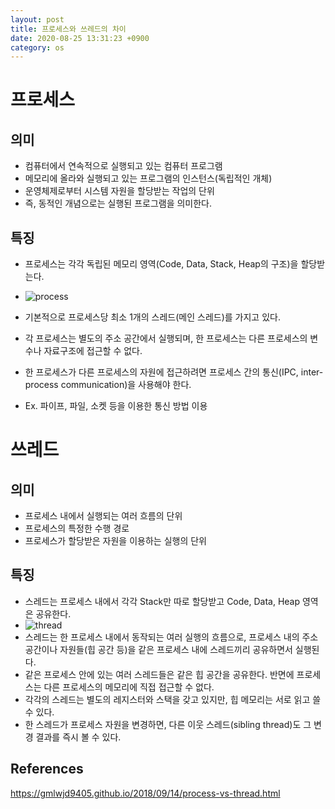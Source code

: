 ```yaml
---
layout: post
title: 프로세스와 쓰레드의 차이
date: 2020-08-25 13:31:23 +0900
category: os
---
```


# 프로세스

## 의미
- 컴퓨터에서 연속적으로 실행되고 있는 컴퓨터 프로그램
- 메모리에 올라와 실행되고 있는 프로그램의 인스턴스(독립적인 개체)
- 운영체제로부터 시스템 자원을 할당받는 작업의 단위
- 즉, 동적인 개념으로는 실행된 프로그램을 의미한다.

## 특징
- 프로세스는 각각 독립된 메모리 영역(Code, Data, Stack, Heap의 구조)을 할당받는다.
- ![process](https://gmlwjd9405.github.io/images/os-process-and-thread/process.png)

- 기본적으로 프로세스당 최소 1개의 스레드(메인 스레드)를 가지고 있다.

- 각 프로세스는 별도의 주소 공간에서 실행되며, 한 프로세스는 다른 프로세스의 변수나 자료구조에 접근할 수 없다.
- 한 프로세스가 다른 프로세스의 자원에 접근하려면 프로세스 간의 통신(IPC, inter-process communication)을 사용해야 한다.
- Ex. 파이프, 파일, 소켓 등을 이용한 통신 방법 이용




# 쓰레드

## 의미
- 프로세스 내에서 실행되는 여러 흐름의 단위
- 프로세스의 특정한 수행 경로
- 프로세스가 할당받은 자원을 이용하는 실행의 단위

## 특징
- 스레드는 프로세스 내에서 각각 Stack만 따로 할당받고 Code, Data, Heap 영역은 공유한다.
- ![thread](https://gmlwjd9405.github.io/images/os-process-and-thread/thread.png)
- 스레드는 한 프로세스 내에서 동작되는 여러 실행의 흐름으로, 프로세스 내의 주소 공간이나 자원들(힙 공간 등)을 같은 프로세스 내에 스레드끼리 공유하면서 실행된다.
- 같은 프로세스 안에 있는 여러 스레드들은 같은 힙 공간을 공유한다. 반면에 프로세스는 다른 프로세스의 메모리에 직접 접근할 수 없다.
- 각각의 스레드는 별도의 레지스터와 스택을 갖고 있지만, 힙 메모리는 서로 읽고 쓸 수 있다.
- 한 스레드가 프로세스 자원을 변경하면, 다른 이웃 스레드(sibling thread)도 그 변경 결과를 즉시 볼 수 있다.

## References

https://gmlwjd9405.github.io/2018/09/14/process-vs-thread.html

